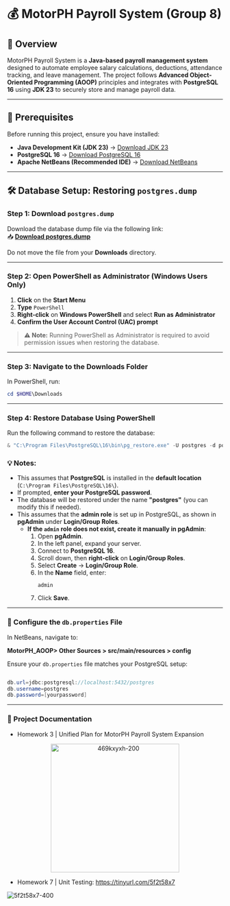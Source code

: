 # 💰 MotorPH Payroll System (Group 8)

## 📖 Overview
MotorPH Payroll System is a **Java-based payroll management system** designed to automate employee salary calculations, deductions, attendance tracking, and leave management. The project follows **Advanced Object-Oriented Programming (AOOP)** principles and integrates with **PostgreSQL 16** using **JDK 23** to securely store and manage payroll data.

---

## 🔧 Prerequisites
Before running this project, ensure you have installed:

- **Java Development Kit (JDK 23)** → [Download JDK 23](https://www.oracle.com/java/technologies/downloads/#jdk23-windows)
- **PostgreSQL 16** → [Download PostgreSQL 16](https://www.postgresql.org/download/)
- **Apache NetBeans (Recommended IDE)** → [Download NetBeans](https://netbeans.apache.org/download/index.html)
---

## 🛠 Database Setup: Restoring `postgres.dump`

### **Step 1: Download `postgres.dump`**
Download the database dump file via the following link:  
📥 **[Download postgres.dump](https://drive.google.com/file/d/1WwFq37e_yk4N4PvOtZx0H8D9JFq9JuEk/view?usp=sharing)**  

Do not move the file from your **Downloads** directory.

---

### **Step 2: Open PowerShell as Administrator** (Windows Users Only)

1. **Click** on the **Start Menu**  
2. **Type** `PowerShell`  
3. **Right-click** on **Windows PowerShell** and select **Run as Administrator**  
4. **Confirm the User Account Control (UAC) prompt**  

> **⚠️ Note:** Running PowerShell as Administrator is required to avoid permission issues when restoring the database.

---

### **Step 3: Navigate to the Downloads Folder**
In PowerShell, run:
```powershell
cd $HOME\Downloads
```

---

### **Step 4: Restore Database Using PowerShell**  
Run the following command to restore the database:  

```powershell
& "C:\Program Files\PostgreSQL\16\bin\pg_restore.exe" -U postgres -d postgres "postgres.dump"
```
### 💡 Notes:
- This assumes that **PostgreSQL** is installed in the **default location** (`C:\Program Files\PostgreSQL\16\`).
- If prompted, **enter your PostgreSQL password**.
- The database will be restored under the name **"postgres"** (you can modify this if needed).
- This assumes that the **admin role** is set up in PostgreSQL, as shown in **pgAdmin** under **Login/Group Roles**.
  - **If the `admin` role does not exist, create it manually in pgAdmin**:
    1. Open **pgAdmin**.
    2. In the left panel, expand your server.
    3. Connect to **PostgreSQL 16**.
    4. Scroll down, then **right-click** on **Login/Group Roles**.
    5. Select **Create** → **Login/Group Role**.
    6. In the **Name** field, enter:  
       ```
       admin
       ```
    7. Click **Save**.
---

### 🔧 Configure the `db.properties` File
In NetBeans, navigate to: 

**MotorPH_AOOP> Other Sources > src/main/resources > config**

Ensure your `db.properties` file matches your PostgreSQL setup:

```java

db.url=jdbc:postgresql://localhost:5432/postgres
db.username=postgres
db.password=[yourpassword]
```
---
### 📁 Project Documentation

- Homework 3 | Unified Plan for MotorPH Payroll System Expansion

<div align="center">
  <img src="https://github.com/user-attachments/assets/b227bbe0-348e-4661-829f-6fdf4121bde1" alt="469kxyxh-200" width="300"/>
</div>


- Homework 7 | Unit Testing: https://tinyurl.com/5f2t58x7

![5f2t58x7-400](https://github.com/user-attachments/assets/02f20e5f-195e-46be-820e-7064e74e0444)

